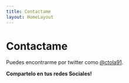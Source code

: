 ```yaml
---
title: Contactame
layout: HomeLayout
---
```

# Contactame

Puedes encontrarme por twitter como [@ctola91](https://twitter.com/ctola91).

**Compartelo en tus redes Sociales!**
<SocialButtons />
